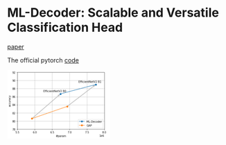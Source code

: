 # ML-Decoder: Scalable and Versatile Classification Head

[paper](https://arxiv.org/abs/2111.12933)

The official pytorch [code](https://github.com/Alibaba-MIIL/ML_Decoder)

<img src="https://github.com/bdghuy/ML-Decoder/blob/main/img.PNG" width="237" height="158">
